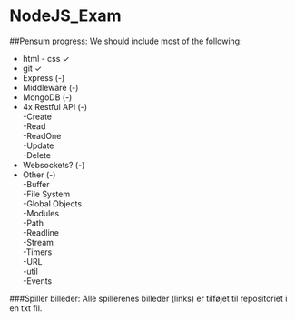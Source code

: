 # NodeJS_Exam

##Pensum progress:
We should include most of the following:

* html - css  ✓
* git				  ✓
* Express             (-)
* Middleware          (-)
* MongoDB             (-)
* 4x Restful API      (-)<br/>
  -Create<br/>
  -Read<br/>
  -ReadOne</br>
  -Update<br/>
  -Delete
* Websockets?         (-)
* Other               (-) <br/>
  -Buffer <br/>
  -File System<br/>
  -Global Objects<br/>
  -Modules<br/>
  -Path<br/>
  -Readline<br/>
  -Stream<br/>
  -Timers<br/>
  -URL<br/>
  -util<br/>
  -Events<br/>

###Spiller billeder:
Alle spillerenes billeder (links) er tilføjet til repositoriet i en txt fil.
